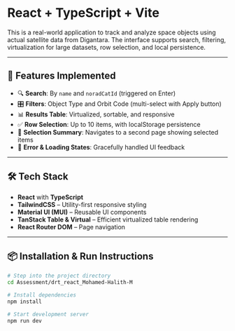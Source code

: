 # React + TypeScript + Vite

This is a real-world application to track and analyze space objects using actual satellite data from Digantara. The interface supports search, filtering, virtualization for large datasets, row selection, and local persistence.

---

## 🚀 Features Implemented

- 🔍 **Search**: By `name` and `noradCatId` (triggered on Enter)
- 🎛️ **Filters**: Object Type and Orbit Code (multi-select with Apply button)
- 📊 **Results Table**: Virtualized, sortable, and responsive
- ✅ **Row Selection**: Up to 10 items, with localStorage persistence
- 🧾 **Selection Summary**: Navigates to a second page showing selected items
- 🔄 **Error & Loading States**: Gracefully handled UI feedback

---

## 🛠️ Tech Stack

- **React** with **TypeScript**
- **TailwindCSS** – Utility-first responsive styling
- **Material UI (MUI)** – Reusable UI components
- **TanStack Table & Virtual** – Efficient virtualized table rendering
- **React Router DOM** – Page navigation

---

## 📦 Installation & Run Instructions

```bash
# Step into the project directory
cd Assessment/drt_react_Mohamed-Halith-M

# Install dependencies
npm install

# Start development server
npm run dev
 
